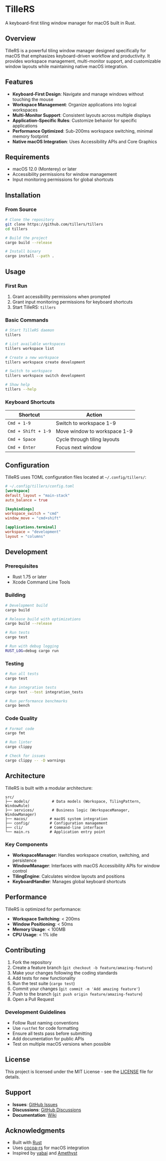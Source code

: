 # TilleRS

A keyboard-first tiling window manager for macOS built in Rust.

## Overview

TilleRS is a powerful tiling window manager designed specifically for macOS that emphasizes keyboard-driven workflow and productivity. It provides workspace management, multi-monitor support, and customizable window layouts while maintaining native macOS integration.

## Features

- **Keyboard-First Design**: Navigate and manage windows without touching the mouse
- **Workspace Management**: Organize applications into logical workspaces
- **Multi-Monitor Support**: Consistent layouts across multiple displays
- **Application-Specific Rules**: Customize behavior for specific applications
- **Performance Optimized**: Sub-200ms workspace switching, minimal memory footprint
- **Native macOS Integration**: Uses Accessibility APIs and Core Graphics

## Requirements

- macOS 12.0 (Monterey) or later
- Accessibility permissions for window management
- Input monitoring permissions for global shortcuts

## Installation

### From Source

```bash
# Clone the repository
git clone https://github.com/tillers/tillers
cd tillers

# Build the project
cargo build --release

# Install binary
cargo install --path .
```

## Usage

### First Run

1. Grant accessibility permissions when prompted
2. Grant input monitoring permissions for keyboard shortcuts
3. Start TilleRS: `tillers`

### Basic Commands

```bash
# Start TilleRS daemon
tillers

# List available workspaces
tillers workspace list

# Create a new workspace
tillers workspace create development

# Switch to workspace
tillers workspace switch development

# Show help
tillers --help
```

### Keyboard Shortcuts

| Shortcut | Action |
|----------|--------|
| `Cmd + 1-9` | Switch to workspace 1-9 |
| `Cmd + Shift + 1-9` | Move window to workspace 1-9 |
| `Cmd + Space` | Cycle through tiling layouts |
| `Cmd + Enter` | Focus next window |

## Configuration

TilleRS uses TOML configuration files located at `~/.config/tillers/`:

```toml
# ~/.config/tillers/config.toml
[workspace]
default_layout = "main-stack"
auto_balance = true

[keybindings]
workspace_switch = "cmd"
window_move = "cmd+shift"

[applications.terminal]
workspace = "development"
layout = "columns"
```

## Development

### Prerequisites

- Rust 1.75 or later
- Xcode Command Line Tools

### Building

```bash
# Development build
cargo build

# Release build with optimizations
cargo build --release

# Run tests
cargo test

# Run with debug logging
RUST_LOG=debug cargo run
```

### Testing

```bash
# Run all tests
cargo test

# Run integration tests
cargo test --test integration_tests

# Run performance benchmarks
cargo bench
```

### Code Quality

```bash
# Format code
cargo fmt

# Run linter
cargo clippy

# Check for issues
cargo clippy -- -D warnings
```

## Architecture

TilleRS is built with a modular architecture:

```
src/
├── models/          # Data models (Workspace, TilingPattern, WindowRule)
├── services/        # Business logic (WorkspaceManager, WindowManager)
├── macos/          # macOS system integration
├── config/         # Configuration management
├── cli/            # Command-line interface
└── main.rs         # Application entry point
```

### Key Components

- **WorkspaceManager**: Handles workspace creation, switching, and persistence
- **WindowManager**: Interfaces with macOS Accessibility APIs for window control
- **TilingEngine**: Calculates window layouts and positions
- **KeyboardHandler**: Manages global keyboard shortcuts

## Performance

TilleRS is optimized for performance:

- **Workspace Switching**: < 200ms
- **Window Positioning**: < 50ms
- **Memory Usage**: < 100MB
- **CPU Usage**: < 1% idle

## Contributing

1. Fork the repository
2. Create a feature branch (`git checkout -b feature/amazing-feature`)
3. Make your changes following the coding standards
4. Add tests for new functionality
5. Run the test suite (`cargo test`)
6. Commit your changes (`git commit -m 'Add amazing feature'`)
7. Push to the branch (`git push origin feature/amazing-feature`)
8. Open a Pull Request

### Development Guidelines

- Follow Rust naming conventions
- Use `rustfmt` for code formatting
- Ensure all tests pass before submitting
- Add documentation for public APIs
- Test on multiple macOS versions when possible

## License

This project is licensed under the MIT License - see the [LICENSE](LICENSE) file for details.

## Support

- **Issues**: [GitHub Issues](https://github.com/tillers/tillers/issues)
- **Discussions**: [GitHub Discussions](https://github.com/tillers/tillers/discussions)
- **Documentation**: [Wiki](https://github.com/tillers/tillers/wiki)

## Acknowledgments

- Built with [Rust](https://www.rust-lang.org/)
- Uses [cocoa-rs](https://github.com/servo/core-foundation-rs) for macOS integration
- Inspired by [yabai](https://github.com/koekeishiya/yabai) and [Amethyst](https://github.com/ianyh/Amethyst)